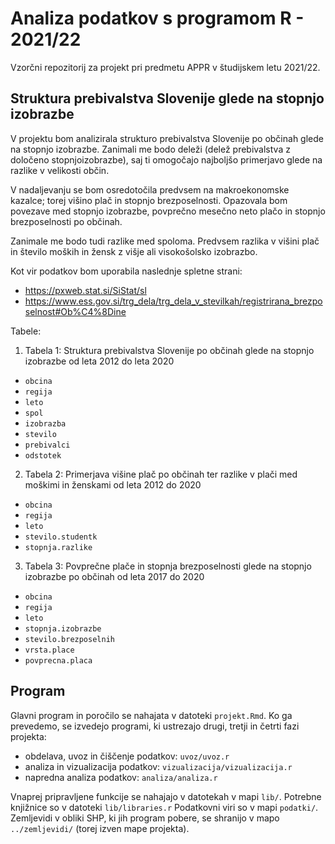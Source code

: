 # Analiza podatkov s programom R - 2021/22

Vzorčni repozitorij za projekt pri predmetu APPR v študijskem letu 2021/22. 

## Struktura prebivalstva Slovenije glede na stopnjo izobrazbe

V projektu bom analizirala strukturo prebivalstva Slovenije po občinah glede na stopnjo izobrazbe. Zanimali me bodo deleži (delež prebivalstva z določeno stopnjoizobrazbe), saj ti omogočajo najboljšo primerjavo glede na razlike v velikosti občin. 

V nadaljevanju se bom osredotočila predvsem na makroekonomske kazalce; torej višino plač in stopnjo brezposelnosti. Opazovala bom povezave med stopnjo izobrazbe, povprečno mesečno neto plačo in stopnjo brezposelnosti po občinah.

Zanimale me bodo tudi razlike med spoloma. Predvsem razlika v višini plač in število moških in žensk z višje ali visokošolsko izobrazbo.

Kot vir podatkov bom uporabila naslednje spletne strani:

* https://pxweb.stat.si/SiStat/sl
* https://www.ess.gov.si/trg_dela/trg_dela_v_stevilkah/registrirana_brezposelnost#Ob%C4%8Dine

Tabele:

1. Tabela 1: Struktura prebivalstva Slovenije po občinah glede na stopnjo izobrazbe od leta 2012 do leta 2020

* `obcina`
* `regija`
* `leto`
* `spol`
* `izobrazba`
* `stevilo`
* `prebivalci`
* `odstotek`

2. Tabela 2: Primerjava višine plač po občinah ter razlike v plači med moškimi in ženskami od leta 2012 do 2020

* `obcina`
* `regija`
* `leto`
* `stevilo.studentk`
* `stopnja.razlike`

3. Tabela 3: Povprečne plače in stopnja brezposelnosti glede na stopnjo izobrazbe po občinah od leta 2017 do 2020

* `obcina`
* `regija`
* `leto`
* `stopnja.izobrazbe`
* `stevilo.brezposelnih`
* `vrsta.place`
* `povprecna.placa`

## Program

Glavni program in poročilo se nahajata v datoteki `projekt.Rmd`.
Ko ga prevedemo, se izvedejo programi, ki ustrezajo drugi, tretji in četrti fazi projekta:

* obdelava, uvoz in čiščenje podatkov: `uvoz/uvoz.r`
* analiza in vizualizacija podatkov: `vizualizacija/vizualizacija.r`
* napredna analiza podatkov: `analiza/analiza.r`

Vnaprej pripravljene funkcije se nahajajo v datotekah v mapi `lib/`.
Potrebne knjižnice so v datoteki `lib/libraries.r`
Podatkovni viri so v mapi `podatki/`.
Zemljevidi v obliki SHP, ki jih program pobere,
se shranijo v mapo `../zemljevidi/` (torej izven mape projekta).
